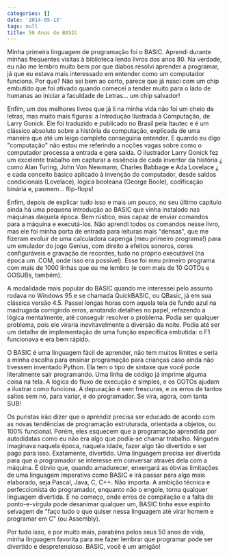 ```yaml
---
categories: []
date: '2014-05-13'
tags: null
title: 50 Anos de BASIC
---
```


Minha primeira linguagem de programação foi o BASIC. Aprendi durante minhas frequentes visitas à biblioteca lendo livros dos anos 80. Na verdade, eu não me lembro muito bem por que diabos resolvi aprender a programar, já que eu estava mais interessado em entender como um computador funciona. Por que? Não sei bem ao certo, parece que já nasci com um chip embutido que foi ativado quando comecei a tender muito para o lado de humanas ao iniciar a faculdade de Letras... um chip salvador!

Enfim, um dos melhores livros que já li na minha vida não foi um cheio de letras, mas muito mais figuras: a Introdução Ilustrada à Computação, de Larry Gonick. Ele foi traduzido e publicado no Brasil pela Itautec e é um clássico absoluto sobre a história da computação, explicada de uma maneira que até um leigo completo conseguiria entender. E quando eu digo "computação" não estou me referindo a noções vagas sobre como o computador processa a entrada e gera saída. O ilustrador Larry Gonick fez um excelente trabalho em capturar a essência de cada inventor da história ¿ como Alan Turing, John Von Newmann, Charles Babbage e Ada Lovelace ¿ e cada conceito básico aplicado à invenção do computador, desde saldos condicionais (Lovelace), lógica booleana (George Boole), codificação binária e, pasmem... flip-flops!

Enfim, depois de explicar tudo isso e mais um pouco, no seu último capítulo ainda há uma pequena introdução ao BASIC que vinha instalado nas máquinas daquela época. Bem rústico, mas capaz de enviar comandos para a máquina e executá-los. Não aprendi todos os comandos nesse livro, mas ele foi minha porta de entrada para leituras mais "densas", que me fizeram evoluir de uma calculadora capenga (meu primeiro programa!) para um emulador do jogo Genius, com direito a efeitos sonoros, cores configuráveis e gravação de recordes, tudo no próprio executável (na época um .COM, onde isso era possível). Esse foi meu primeiro programa com mais de 1000 linhas que eu me lembro (e com mais de 10 GOTOs e GOSUBs, também).

A modalidade mais popular do BASIC quando me interessei pelo assunto rodava no Windows 95 e se chamada QuickBASIC, ou QBasic, já em sua clássica versão 4.5. Passei longas horas com aquela tela de fundo azul na madrugada corrigindo erros, anotando detalhes no papel, refazendo a lógica mentalmente, até conseguir resolver o problema. Podia ser qualquer problema, pois ele viraria inevitavelmente a diversão da noite. Podia até ser um detalhe de implementação de uma função específica embutida: o F1 funcionava e era bem rápido.

O BASIC é uma linguagem fácil de aprender, não tem muitos limites e seria a minha escolha para ensinar programação para crianças caso ainda não tivessem inventado Python. Ela tem o tipo de sintaxe que você pode literalmente sair programando. Uma linha de código já imprime alguma coisa na tela. A lógica do fluxo de execução é simples, e os GOTOs ajudam a ilustrar como funciona. A depuração é sem frescuras, e os erros de tantos saltos sem nó, para variar, é do programador. Se vira, agora, com tanta SUB!

Os puristas irão dizer que o aprendiz precisa ser educado de acordo com as novas tendências de programação estruturada, orientada a objetos, ou 100% funcional. Porém, eles esquecem que a programação aprendida por autodidatas como eu não era algo que podia-se chamar trabalho. Ninguém imaginava naquela época, naquela idade, fazer algo tão divertido e ser pago para isso. Exatamente, divertido. Uma linguagem precisa ser divertida para que o programador se interesse em conversar através dela com a máquina. É óbvio que, quando amadurecer, enxergará as óbvias limitações de uma linguagem imperativa como BASIC e irá passar para algo mais elaborado, seja Pascal, Java, C, C++. Não importa. A ambição técnica e perfeccionista do programador, enquanto não o engole, torna qualquer linguagem divertida. E no começo, onde erros de compilação e a falta de ponto-e-vírgula pode desanimar qualquer um, BASIC tinha esse espírito selvagem de "faço tudo o que quiser nessa linguagem até virar homem e programar em C" (ou Assembly).

Por tudo isso, e por muito mais, parabéns pelos seus 50 anos de vida, minha linguagem favorita para me fazer lembrar que programar pode ser divertido e despretensioso. BASIC, você é um amigão!

